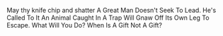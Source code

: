 May thy knife chip and shatter
A Great Man Doesn't Seek To Lead. He's Called To It
An Animal Caught In A Trap Will Gnaw Off Its Own Leg To Escape. What Will You Do?
When Is A Gift Not A Gift?
